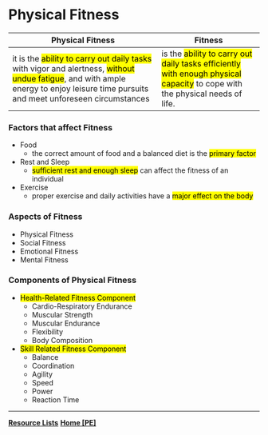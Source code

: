 # Physical Fitness
| Physical Fitness | Fitness |
| ---------------- | ------- |
|it is the <mark class="hltr-blue">ability to carry out daily tasks</mark> with vigor and alertness, <mark class="hltr-blue">without undue fatigue</mark>, and with ample energy to enjoy leisure time pursuits and meet unforeseen circumstances | is the <mark class="hltr-blue">ability to carry out daily tasks efficiently with enough physical capacity</mark> to cope with the physical needs of life.|

### Factors that affect Fitness
- Food
	- the correct amount of food and a balanced diet is the <mark class="hltr-blue">primary factor</mark>
- Rest and Sleep
	- <mark class="hltr-blue">sufficient rest and enough sleep</mark> can affect the fitness of an individual
- Exercise
	- proper exercise and daily activities have a <mark class="hltr-blue">major effect on the body</mark>
### Aspects of Fitness
- Physical Fitness
- Social Fitness
- Emotional Fitness
- Mental Fitness
### Components of Physical Fitness
- <mark class="hltr-green">Health-Related Fitness Component</mark>
	- Cardio-Respiratory Endurance
	- Muscular Strength
	- Muscular Endurance
	- Flexibility
	- Body Composition
- <mark class="hltr-green">Skill Related Fitness Component</mark>
	- Balance
	- Coordination
	- Agility
	- Speed
	- Power
	- Reaction Time
---
**[Resource Lists](resFitness)**
**[Home [PE]](PE102.md)**